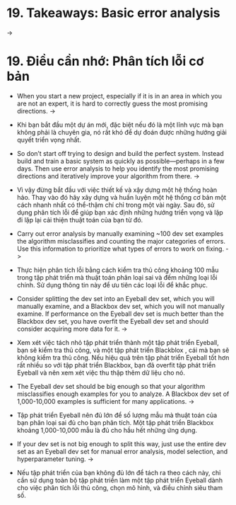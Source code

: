 # 19. Takeaways: Basic error analysis
->
# 19. Điều cần nhớ: Phân tích lỗi cơ bản

* When you start a new project, especially if it is in an area in which you are not an expert, it is hard to correctly guess the most promising directions.
->
* Khi bạn bắt đầu một dự án mới, đặc biệt nếu đó là một lĩnh vực mà bạn không phải là chuyên gia, nó rất khó để dự đoán được những hướng giải quyết triển vọng nhất.

* So don’t start off trying to design and build the perfect system. Instead build and train a basic system as quickly as possible—perhaps in a few days. Then use error analysis to help you identify the most promising directions and iteratively improve your algorithm from there.
->
* Vì vậy đừng bắt đầu với việc thiết kế và xậy dựng một hệ thống hoàn hảo. Thay vào đó hãy xây dựng và huấn luyện một hệ thống cơ bản một cách nhanh nhất có thể-thậm chí chỉ trong một vài ngày. Sau đó, sử dụng phân tích lỗi để giúp bạn xác định những hướng triển vọng và lặp đi lặp lại cải thiện thuật toán của bạn từ đó.

* Carry out error analysis by manually examining ~100 dev set examples the algorithm misclassifies and counting the major categories of errors. Use this information to prioritize what types of errors to work on fixing.
->
* Thực hiện phân tích lỗi bằng cách kiểm tra thủ công khoảng 100 mẫu trong tập phát triển mà thuật toán phân loại sai và đếm những loại lỗi chính. Sử dụng thông tin này để ưu tiên các loại lỗi để khắc phục.

* Consider splitting the dev set into an Eyeball dev set, which you will manually examine, and a Blackbox dev set, which you will not manually examine. If performance on the Eyeball dev set is much better than the Blackbox dev set, you have overfit the Eyeball dev set and should consider acquiring more data for it.
->
* Xem xét việc tách nhỏ tập phát triển thành một tập phát triển Eyeball, bạn sẽ kiểm tra thủ công, và một tập phát triển Blackblox , cái mà bạn sẽ không kiểm tra thủ công. Nếu hiệu quả trên tập phát triển Eyeball tốt hơn rất nhiều so với tập phát triển Blackbox, bạn đã overfit tập phát triển Eyeball và nên xem xét việc thu thập thêm dữ liệu cho nó.

* The Eyeball dev set should be big enough so that your algorithm misclassifies enough examples for you to analyze. A Blackbox dev set of 1,000-10,000 examples is sufficient for many applications.
->
* Tập phát triển Eyeball nên đủ lớn để số lượng mẫu mà thuật toán của bạn phân loại sai đủ cho bạn phân tích. Một tập phát triển Blackbox khoảng 1,000-10,000 mẫu là đủ cho hầu hết những ứng dụng.

* If your dev set is not big enough to split this way, just use the entire dev set as an Eyeball dev set for manual error analysis, model selection, and hyperparameter tuning.
->
* Nếu tập phát triển của bạn không đủ lớn để tách ra theo cách này, chỉ cần sử dụng toàn bộ tập phát triển làm một tập phát triển Eyeball dành cho việc phân tích lỗi thủ công, chọn mô hình, và điều chỉnh siêu tham số.
